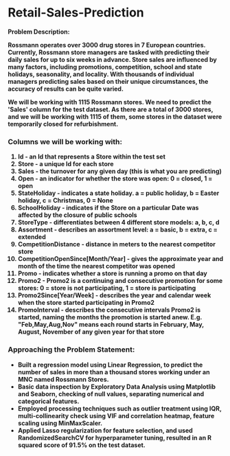 # Retail-Sales-Prediction

<b>Problem Description:
  
Rossmann operates over 3000 drug stores in 7 European countries. Currently, Rossmann store managers are tasked with predicting their daily sales for up to six weeks in advance. Store sales are influenced by many factors, including promotions, competition, school and state holidays, seasonality, and locality. With thousands of individual managers predicting sales based on their unique circumstances, the accuracy of results can be quite varied.

We will be working with 1115 Rossmann stores. We need to predict the 'Sales' column for the test dataset. As there are a total of 3000 stores, and we will be working with 1115 of them, some stores in the dataset were temporarily closed for refurbishment.

### **Columns we will be working with:**
  1. **Id** - an Id that represents a Store within the test set
  2. **Store** - a unique Id for each store
  3. **Sales** - the turnover for any given day (this is what you are predicting)
  5. **Open** - an indicator for whether the store was open: 0 = closed, 1 = open
  6. **StateHoliday** - indicates a state holiday. a = public holiday, b = Easter holiday, c = Christmas, 0 = None
  7. **SchoolHoliday** - indicates if the Store on a particular Date was affected by the closure of public schools
  8. **StoreType** - differentiates between 4 different store models: a, b, c, d
  9. **Assortment** - describes an assortment level: a = basic, b = extra, c = extended
  10. **CompetitionDistance** - distance in meters to the nearest competitor store
  11. **CompetitionOpenSince[Month/Year]** - gives the approximate year and month of the time the nearest competitor was opened
  12. **Promo** - indicates whether a store is running a promo on that day
  13. **Promo2** - Promo2 is a continuing and consecutive promotion for some stores: 0 = store is not participating, 1 = store is participating
  14. **Promo2Since[Year/Week]** - describes the year and calendar week when the store started participating in Promo2
  15. **PromoInterval** - describes the consecutive intervals Promo2 is started, naming the months the promotion is started anew. E.g. "Feb,May,Aug,Nov" means each round starts in February, May, August, November of any given year for that store
  
  
### Approaching the Problem Statement:
  * Built a regression model using Linear Regression, to predict the number of sales in more than a thousand stores working under an MNC named Rossmann Stores.
  * Basic data inspection by Exploratory Data Analysis using Matplotlib and Seaborn, checking of null values, separating numerical and categorical features.
  * Employed processing techniques such as outlier treatment using IQR, multi-collinearity check using VIF and correlation heatmap, feature scaling using MinMaxScaler.
  * Applied Lasso regularization for feature selection, and used RandomizedSearchCV for hyperparameter tuning, resulted in an R squared score of 91.5% on the test dataset.
